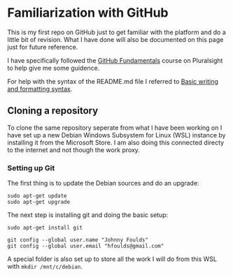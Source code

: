 # Familiarization with GitHub

This is my first repo on GitHub just to get familiar with the platform and do a little bit of revision. What I have done will also be documented on this page just for future reference.

I have specifically followed the [GitHub Fundamentals](https://app.pluralsight.com/library/courses/github-fundamentals) course on Pluralsight to help give me some guidence.

For help with the syntax of the README.md file I referred to [Basic writing and formatting syntax](https://help.github.com/en/articles/basic-writing-and-formatting-syntax).

## Cloning a repository
To clone the same repository seperate from what I have been working on I have set up a new Debian Windows Subsystem for Linux (WSL) instance by installing it from the Microsoft Store. I am also doing this connected directy to the internet and not though the work proxy.

### Setting up Git
The first thing is to update the Debian sources and do an upgrade:
```
sudo apt-get update
sudo apt-get upgrade
```

The next step is installing git and doing the basic setup:
```
sudo apt-get install git

git config --global user.name "Johnny Foulds"
git config --global user.email "hfoulds@gmail.com"
```

A special folder is also set up to store all the work I will do from this WSL with `mkdir /mnt/c/debian`.
